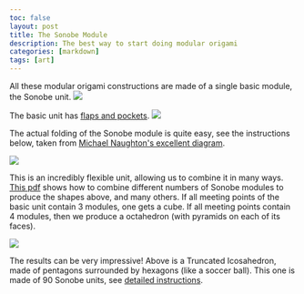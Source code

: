 ```yaml
---
toc: false
layout: post
title: The Sonobe Module
description: The best way to start doing modular origami
categories: [markdown]
tags: [art]
---
```




All these modular origami constructions are made of a single basic module, the Sonobe unit.
![](https://lh3.googleusercontent.com/FChSm4oAKAaVfa7dRJ52ZVraVmtDSSUUuY7arZLMosio_kxzxuLSb698PLfqVjHM1yDA7p1i8m77VL1k5Tr8CAIt5MvbV_6fYdVoVgkOPX6xrR1kjvC95T7OvjAfxdfuWfzDazwJKSQ=w2400)


The basic unit has [flaps and pockets](https://www.thesprucecrafts.com/geometric-sonobe-unit-origami-art-4138606).
<img src="https://www.thesprucecrafts.com/thmb/aTopgqm8X4BwL9Ad7Hm7ZMi7Hn0=/1600x0/filters:no_upscale():max_bytes(150000):strip_icc():format(webp)/units-05-5922aab25f9b58f4c086c0ea.png">

The actual folding of the Sonobe module is quite easy, see the instructions below, taken from [Michael Naughton's excellent diagram](https://www.amherst.edu/media/view/290032/original/oragami.pdf).

![](/archive/blog/sonobe1.png)


This is an incredibly flexible unit, allowing us to combine it in many ways.
[This pdf](http://www.origamee.net/diagrams/sonoassm.pdf) shows how to combine different numbers of Sonobe modules to produce the shapes above, and many others.
If all meeting points of the basic unit contain 3 modules, one gets a cube.
If all meeting points contain 4 modules, then we produce a octahedron (with pyramids on each of its faces).

![](https://lh3.googleusercontent.com/KYNbWMpwusujKGq7eRlLUwkQO11wgXYOaQJHCzN8gAf5L_7OEl1ydo0iMb1ZsSIALePn61oy_Nr9q3V_cxLx0U5uCudwzhBeapqP090qWsKagG_AGlivdbAY3dAFDNLuBS7WJPseKDM=w2400)

The results can be very impressive! Above is a Truncated Icosahedron, made of pentagons surrounded by hexagons (like a soccer ball).
This one is made of 90 Sonobe units, see [detailed instructions](https://mathcraft.wonderhowto.com/how-to/modular-origami-make-truncated-icosahedron-pentakis-dodecahedron-more-0131528/).

